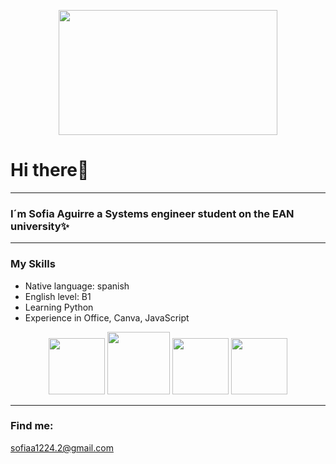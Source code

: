 <p align="center">
  <img src="https://user-images.githubusercontent.com/114430959/192381086-d1f91020-0ce0-4125-9386-c065a1aaa595.gif" width="350" height="200">
</p>

# Hi there👋
<p align="center"> 
  

--- 

### I´m Sofia Aguirre a Systems engineer student on the EAN university✨

---

### My Skills
- Native language: spanish
- English level: B1
- Learning Python
- Experience in Office, Canva, JavaScript

<p align="center">
  <img src="https://upload.wikimedia.org/wikipedia/commons/thumb/c/c3/Python-logo-notext.svg/1200px-Python-logo-notext.svg.png" width="90" height="90"> <img src="https://upload.wikimedia.org/wikipedia/commons/thumb/5/5f/Microsoft_Office_logo_(2019%E2%80%93present).svg/2048px-Microsoft_Office_logo_(2019%E2%80%93present).svg.png" width="100" height="100"> <img src="https://www.innovamediaconsultores.com/wp-content/uploads/2015/09/canva-circle-logo-300x300.png" width="90" height="90"> <img src="https://upload.wikimedia.org/wikipedia/commons/thumb/9/99/Unofficial_JavaScript_logo_2.svg/480px-Unofficial_JavaScript_logo_2.svg.png" width="90" height="90">


---

### Find me:
sofiaa1224.2@gmail.com
<!--
**Sofia24-eng/Sofia24-eng** is a ✨ _special_ ✨ repository because its `README.md` (this file) appears on your GitHub profile.

Here are some ideas to get you started:

- 🔭 I’m currently working on ...
- 🌱 I’m currently learning ...
- 👯 I’m looking to collaborate on ...
- 🤔 I’m looking for help with ...
- 💬 Ask me about ...
- 📫 How to reach me: ...
- 😄 Pronouns: ...
- ⚡ Fun fact: ...
-->

